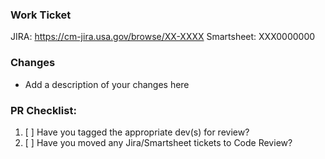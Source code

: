 ### Work Ticket
JIRA: https://cm-jira.usa.gov/browse/XX-XXXX
Smartsheet: XXX0000000

### Changes

-   Add a description of your changes here

### PR Checklist:

1. [ ] Have you tagged the appropriate dev(s) for review?
2. [ ] Have you moved any Jira/Smartsheet tickets to Code Review?
